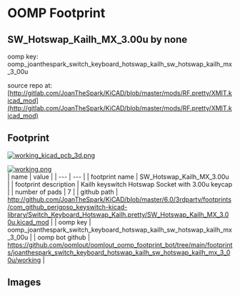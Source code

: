 # OOMP Footprint  
## SW_Hotswap_Kailh_MX_3.00u  by none  
  
oomp key: oomp_joanthespark_switch_keyboard_hotswap_kailh_sw_hotswap_kailh_mx_3_00u  
  
source repo at: [http://gitlab.com/JoanTheSpark/KiCAD/blob/master/mods/RF.pretty/XMIT.kicad_mod](http://gitlab.com/JoanTheSpark/KiCAD/blob/master/mods/RF.pretty/XMIT.kicad_mod)  
## Footprint  
  
[![working_kicad_pcb_3d.png](working_kicad_pcb_3d_600.png)](working_kicad_pcb_3d.png)  
  
[![working.png](working_600.png)](working.png)  
| name | value | 
| --- | --- | 
| footprint name | SW_Hotswap_Kailh_MX_3.00u | 
| footprint description | Kailh keyswitch Hotswap Socket with 3.00u keycap | 
| number of pads | 7 | 
| github path | http://github.com/JoanTheSpark/KiCAD/blob/master/6.0/3rdparty/footprints/com_github_perigoso_keyswitch-kicad-library/Switch_Keyboard_Hotswap_Kailh.pretty/SW_Hotswap_Kailh_MX_3.00u.kicad_mod | 
| oomp key | oomp_joanthespark_switch_keyboard_hotswap_kailh_sw_hotswap_kailh_mx_3_00u | 
| oomp bot github | https://github.com/oomlout/oomlout_oomp_footprint_bot/tree/main/footprints/joanthespark_switch_keyboard_hotswap_kailh_sw_hotswap_kailh_mx_3_00u/working | 
## Images  
